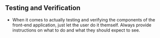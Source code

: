 ## Testing and Verification

- When it comes to actually testing and verifying the components of the front-end application, just let the user do it themself. Always provide instructions on what to do and what they should expect to see.
